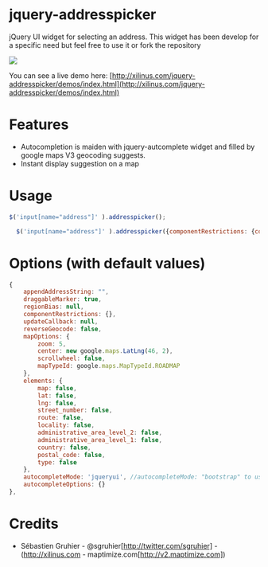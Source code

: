 jquery-addresspicker
====================

jQuery UI widget for selecting an address.
This widget has been develop for a specific need but feel free to use it or fork the repository


<img src="http://xilinus.com/jquery-addresspicker/demos/images/screenshot.png"/>

You can see a live demo here: [http://xilinus.com/jquery-addresspicker/demos/index.html](http://xilinus.com/jquery-addresspicker/demos/index.html)

Features
====================

- Autocompletion is maiden with jquery-autcomplete widget and filled by google maps V3 geocoding suggests.
- Instant display suggestion on a map

Usage
====================

```js
$('input[name="address"]' ).addresspicker();
```

```js
  $('input[name="address"]' ).addresspicker({componentRestrictions: {country: 'FR'});
```

Options (with default values)
====================

```js
{
    appendAddressString: "",
    draggableMarker: true,
    regionBias: null,
    componentRestrictions: {},
    updateCallback: null,
    reverseGeocode: false,
    mapOptions: {
        zoom: 5,
        center: new google.maps.LatLng(46, 2),
        scrollwheel: false,
        mapTypeId: google.maps.MapTypeId.ROADMAP
    },
    elements: {
        map: false,
        lat: false,
        lng: false,
        street_number: false,
        route: false,
        locality: false,
        administrative_area_level_2: false,
        administrative_area_level_1: false,
        country: false,
        postal_code: false,
        type: false
    },
    autocompleteMode: 'jqueryui', //autocompleteMode: "bootstrap" to use bootstrap typeahead autocomplete
    autocompleteOptions: {}
},
```

Credits
====================

- Sébastien Gruhier - @sgruhier[http://twitter.com/sgruhier] - (http://xilinus.com - maptimize.com[http://v2.maptimize.com])

